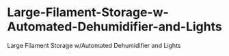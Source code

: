 # Large-Filament-Storage-w-Automated-Dehumidifier-and-Lights
Large Filament Storage w/Automated Dehumidifier and Lights

